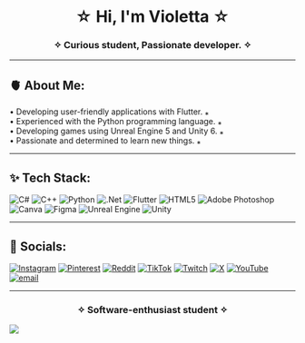 <h1 align="center">☆ Hi, I'm Violetta ☆</h1> 
<h3 align="center">✧ Curious student, Passionate developer. ✧</h3>

---

## 🫀 About Me:
• Developing user-friendly applications with Flutter. ⁎<br>• Experienced with the Python programming language. ⁎<br>• Developing games using Unreal Engine 5 and Unity 6. ⁎<br>• Passionate and determined to learn new things. ⁎

---

## ✨ Tech Stack:
![C#](https://img.shields.io/badge/c%23-%23239120.svg?style=flat&logo=csharp&logoColor=white) ![C++](https://img.shields.io/badge/c++-%2300599C.svg?style=flat&logo=c%2B%2B&logoColor=white) ![Python](https://img.shields.io/badge/python-3670A0?style=flat&logo=python&logoColor=ffdd54) ![.Net](https://img.shields.io/badge/.NET-5C2D91?style=flat&logo=.net&logoColor=white) ![Flutter](https://img.shields.io/badge/Flutter-%2302569B.svg?style=flat&logo=Flutter&logoColor=white) ![HTML5](https://img.shields.io/badge/html5-%23E34F26.svg?style=flat&logo=html5&logoColor=white) ![Adobe Photoshop](https://img.shields.io/badge/adobe%20photoshop-%2331A8FF.svg?style=flat&logo=adobe%20photoshop&logoColor=white) ![Canva](https://img.shields.io/badge/Canva-%2300C4CC.svg?style=flat&logo=Canva&logoColor=white) ![Figma](https://img.shields.io/badge/figma-%23F24E1E.svg?style=flat&logo=figma&logoColor=white) ![Unreal Engine](https://img.shields.io/badge/unrealengine-%23313131.svg?style=flat&logo=unrealengine&logoColor=white) ![Unity](https://img.shields.io/badge/unity-%23000000.svg?style=flat&logo=unity&logoColor=white)

---

## 🐚 Socials:
[![Instagram](https://img.shields.io/badge/Instagram-%23E4405F.svg?logo=Instagram&logoColor=white)](https://instagram.com/VioletOfNight) [![Pinterest](https://img.shields.io/badge/Pinterest-%23E60023.svg?logo=Pinterest&logoColor=white)](https://pinterest.com/VioletOfNight) [![Reddit](https://img.shields.io/badge/Reddit-%23FF4500.svg?logo=Reddit&logoColor=white)](https://reddit.com/user/VioletOfNight) [![TikTok](https://img.shields.io/badge/TikTok-%23000000.svg?logo=TikTok&logoColor=white)](https://tiktok.com/@VioletOfNight) [![Twitch](https://img.shields.io/badge/Twitch-%239146FF.svg?logo=Twitch&logoColor=white)](https://twitch.tv/VioletOfNight) [![X](https://img.shields.io/badge/X-black.svg?logo=X&logoColor=white)](https://x.com/VioletOfNight) [![YouTube](https://img.shields.io/badge/YouTube-%23FF0000.svg?logo=YouTube&logoColor=white)](https://youtube.com/@VioletOfNight) [![email](https://img.shields.io/badge/Email-D14836?logo=gmail&logoColor=white)](mailto:kartilkisi78@gmail.com) 

---

<h3 align="center">✧ Software-enthusiast student ✧</h3>

[![](https://visitcount.itsvg.in/api?id=VioletOfNight&icon=0&color=5)](https://visitcount.itsvg.in)

